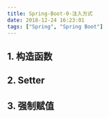 ```yaml
---
title: Spring-Boot-0-注入方式
date: 2018-12-24 16:23:01
tags: ["Spring", "Spring Boot"]
---
```



## 1. 构造函数

## 2. Setter
## 3. 强制赋值 